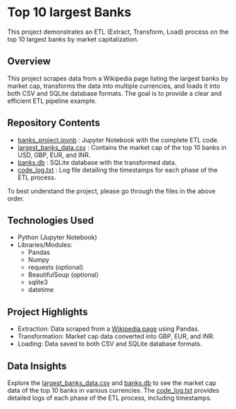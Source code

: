 # Top 10 largest Banks
This project demonstrates an ETL (Extract, Transform, Load) process on the top 10 largest banks by market capitalization.

## Overview
This project scrapes data from a Wikipedia page listing the largest banks by market cap, transforms the data into multiple currencies, and loads it into both CSV and SQLite database formats. The goal is to provide a clear and efficient ETL pipeline example.

## Repository Contents
- [banks_project.ipynb](banks_project.ipynb) : Jupyter Notebook with the complete ETL code.
- [largest_banks_data.csv](largest_banks_data.csv) : Contains the market cap of the top 10 banks in USD, GBP, EUR, and INR.
- [banks.db](banks.db) : SQLite database with the transformed data.
- [code_log.txt](code_log.txt) : Log file detailing the timestamps for each phase of the ETL process.

To best understand the project, please go through the files in the above order.

## Technologies Used
- Python (Jupyter Notebook)
- Libraries/Modules:
  - Pandas
  - Numpy
  - requests (optional)
  - BeautifulSoup (optional)
  - sqlite3
  - datetime

## Project Highlights
- Extraction: Data scraped from a [Wikipedia page](https://web.archive.org/web/20230908091635%20/https://en.wikipedia.org/wiki/List_of_largest_banks) using Pandas.
- Transformation: Market cap data converted into GBP, EUR, and INR.
- Loading: Data saved to both CSV and SQLite database formats.

## Data Insights
Explore the [largest_banks_data.csv](largest_banks_data.csv) and [banks.db](banks.db) to see the market cap data of the top 10 banks in various currencies. The [code_log.txt](code_log.txt) provides detailed logs of each phase of the ETL process, including timestamps.
